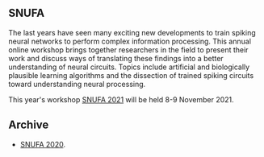 ## SNUFA

The last years have seen many exciting new developments to train spiking neural networks to perform complex information processing. This annual online workshop brings together researchers in the field to present their work and discuss ways of translating these findings into a better understanding of neural circuits. Topics include artificial and biologically plausible learning algorithms and the dissection of trained spiking circuits toward understanding neural processing.

This year's workshop [SNUFA 2021](/2021) will be held 8-9 November 2021.

Archive
-------

* [SNUFA 2020](https://snufa.github.io/snufa2020/).
